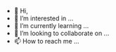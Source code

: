 - 👋 Hi, 
- 👀 I’m interested in ...
- 🌱 I’m currently learning ...
- 💞️ I’m looking to collaborate on ...
- 📫 How to reach me ...

<!---
IslamTabti/IslamTabti is a ✨ special ✨ repository because its `README.md` (this file) appears on your GitHub profile.
You can click the Preview link to take a look at your changes.
--->
